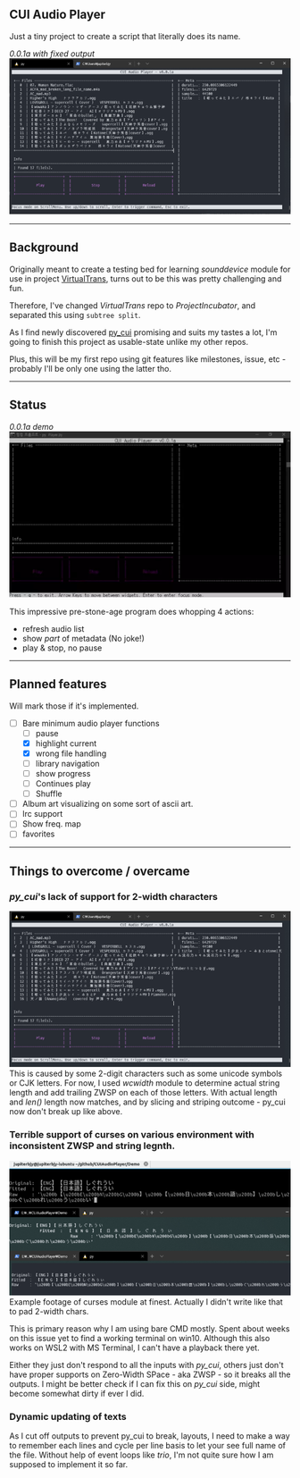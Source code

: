 ## CUI Audio Player

Just a tiny project to create a script that literally does its name.

*0.0.1a with fixed output*  
![](Demo/Images/Demo.png)

---
## Background

Originally meant to create a testing bed for learning *sounddevice* module for use in project
[VirtualTrans](github.com/jupiterbjy/VirtualTrans), turns out to be this was pretty challenging and fun.

Therefore, I've changed *VirtualTrans* repo to *ProjectIncubator*, and separated this using ```subtree split```.

As I find newly discovered [py_cui](https://github.com/jwlodek/py_cui) promising and suits my tastes a lot,
I'm going to finish this project as usable-state unlike my other repos.

Plus, this will be my first repo using git features like milestones, issue, etc -
probably I'll be only one using the latter tho.

---
## Status

*0.0.1a demo*  
![](Demo/Images/Demo.webp)

This impressive pre-stone-age program does whopping 4 actions:
- refresh audio list
- show *part* of metadata (No joke!)
- play & stop, no pause

---
## Planned features
Will mark those if it's implemented.
- [ ] Bare minimum audio player functions
    - [ ] pause
    - [x] highlight current
    - [x] wrong file handling
    - [ ] library navigation
    - [ ] show progress
    - [ ] Continues play
    - [ ] Shuffle
- [ ] Album art visualizing on some sort of ascii art.
- [ ] lrc support
- [ ] Show freq. map
- [ ] favorites

---
## Things to overcome / overcame

### *py_cui*'s lack of support for 2-width characters
  ![](Demo/Images/compare_before.png)  
  This is caused by some 2-digit characters such as some unicode symbols or CJK letters.
  For now, I used *wcwidth* module to determine actual string length and add trailing ZWSP on each of those letters.
  With actual length and *len()* length now matches, and by slicing and striping outcome - py_cui now don't break up
  like above.
 
### Terrible support of curses on various environment with inconsistent ZWSP and string legnth.
  ![](Demo/Images/trouble_1.png)  
  Example footage of curses module at finest. Actually I didn't write like that to pad 2-width chars.
 
  This is primary reason why I am using bare CMD mostly. Spent about weeks on this issue yet to find a working
  terminal on win10. Although this also works on WSL2 with MS Terminal, I can't have a playback there yet.  
 

Either they just don't respond to all the inputs with *py_cui*,  others just don't have proper supports on
  Zero-Width SPace - aka ZWSP - so it breaks all the outputs. I might be better check if I can fix this on
  *py_cui* side, might become somewhat dirty if ever I did.

### Dynamic updating of texts
  As I cut off outputs to prevent py_cui to break, layouts, I need to make a way to remember each lines and cycle per
  line basis to let your see full name of the file. Without help of event loops like *trio*, I'm not quite sure how I
  am supposed to implement it so far.
